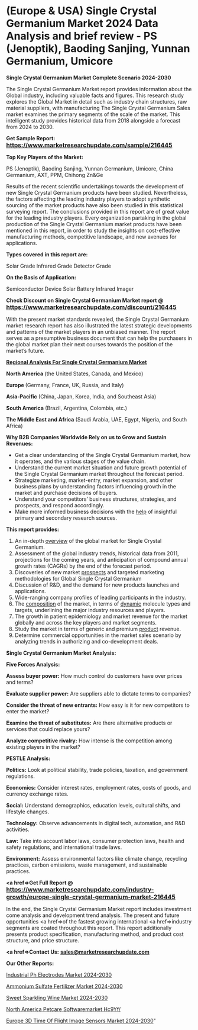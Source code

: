 # (Europe & USA) Single Crystal Germanium Market 2024 Data Analysis and brief review - PS (Jenoptik), Baoding Sanjing, Yunnan Germanium, Umicore

<strong>Single Crystal Germanium Market Complete Scenario 2024-2030</strong>

The Single Crystal Germanium Market report provides information about the Global industry, including valuable facts and figures. This research study explores the Global Market in detail such as industry chain structures, raw material suppliers, with manufacturing The Single Crystal Germanium Sales market examines the primary segments of the scale of the market. This intelligent study provides historical data from 2018 alongside a forecast from 2024 to 2030.

<strong>Get Sample Report: <a href=https://www.marketresearchupdate.com/sample/216445><font size=3 color=#0000ff>https://www.marketresearchupdate.com/sample/216445</font></a></strong>

<strong>Top Key Players of the Market:</strong>

PS (Jenoptik), Baoding Sanjing, Yunnan Germanium, Umicore, China Germanium, AXT, PPM, Chihong Zn&Ge

Results of the recent scientific undertakings towards the development of new Single Crystal Germanium products have been studied. Nevertheless, the factors affecting the leading industry players to adopt synthetic sourcing of the market products have also been studied in this statistical surveying report. The conclusions provided in this report are of great value for the leading industry players. Every organization partaking in the global production of the Single Crystal Germanium market products have been mentioned in this report, in order to study the insights on cost-effective manufacturing methods, competitive landscape, and new avenues for applications.

<strong>Types covered in this report are: </strong>

Solar Grade
Infrared Grade
Detector Grade

<strong>On the Basis of Application:</strong>

Semiconductor Device
Solar Battery
Infrared Imager

<strong>Check Discount on Single Crystal Germanium Market report @ <a href=https://www.marketresearchupdate.com/discount/216445><font size=3 color=#0000ff>https://www.marketresearchupdate.com/discount/216445</font></a></strong>

With the present market standards revealed, the Single Crystal Germanium market research report has also illustrated the latest strategic developments and patterns of the market players in an unbiased manner. The report serves as a presumptive business document that can help the purchasers in the global market plan their next courses towards the position of the market’s future.

<strong><u><b>Regional Analysis For Single Crystal Germanium Market</b></u></strong>

<strong><b>North America</b></strong> (the United States, Canada, and Mexico)

<strong><b>Europe </b></strong>(Germany, France, UK, Russia, and Italy)

<strong><b>Asia-Pacific</b></strong> (China, Japan, Korea, India, and Southeast Asia)

<strong><b>South America</b></strong> (Brazil, Argentina, Colombia, etc.)

<strong><b>The Middle East and Africa</b></strong> (Saudi Arabia, UAE, Egypt, Nigeria, and South Africa)

<strong>Why B2B Companies Worldwide Rely on us to Grow and Sustain Revenues:</strong>
<ul>
  <li>Get a clear understanding of the Single Crystal Germanium market, how it operates, and the various stages of the value chain.</li>
  <li>Understand the current market situation and future growth potential of the Single Crystal Germanium market throughout the forecast period.</li>
  <li>Strategize marketing, market-entry, market expansion, and other business plans by understanding factors influencing growth in the market and purchase decisions of buyers.</li>
  <li>Understand your competitors’ business structures, strategies, and prospects, and respond accordingly.</li>
  <li>Make more informed business decisions with the <a href=ASDF991299>help</a> of insightful primary and secondary research sources.</li>
</ul>
<strong>This report provides:</strong>
<ol>
  <li>An in-depth <a href=>overview</a> of the global market for Single Crystal Germanium.</li>
  <li>Assessment of the global industry trends, historical data from 2011, projections for the coming years, and anticipation of compound annual growth rates (CAGRs) by the end of the forecast period.</li>
  <li>Discoveries of new market <a href=>prospects</a> and targeted marketing methodologies for Global Single Crystal Germanium</li>
  <li>Discussion of R&amp;D, and the demand for new products launches and applications.</li>
  <li>Wide-ranging company profiles of leading participants in the industry.</li>
  <li>The <a href=ASDF881288>composition</a> of the market, in terms of <a href=>dynamic</a> molecule types and targets, underlining the major industry resources and players.</li>
  <li>The growth in patient epidemiology and market revenue for the market globally and across the key players and market segments.</li>
  <li>Study the market in terms of generic and premium <a href=>product</a> revenue.</li>
  <li>Determine commercial opportunities in the market sales scenario by analyzing trends in authorizing and co-development deals.</li>
</ol>

<strong>Single Crystal Germanium Market Analysis:</strong>

<strong>Five Forces Analysis:</strong>

<strong>Assess buyer power:</strong> How much control do customers have over prices and terms?

<strong>Evaluate supplier power:</strong> Are suppliers able to dictate terms to companies?

<strong>Consider the threat of new entrants:</strong> How easy is it for new competitors to enter the market?

<strong>Examine the threat of substitutes:</strong> Are there alternative products or services that could replace yours?

<strong>Analyze competitive rivalry:</strong> How intense is the competition among existing players in the market?

<strong>PESTLE Analysis:</strong>

<strong>Politics:</strong> Look at political stability, trade policies, taxation, and government regulations.

<strong>Economics:</strong> Consider interest rates, employment rates, costs of goods, and currency exchange rates.

<strong>Social:</strong> Understand demographics, education levels, cultural shifts, and lifestyle changes.

<strong>Technology:</strong> Observe advancements in digital tech, automation, and R&D activities.

<strong>Law:</strong> Take into account labor laws, consumer protection laws, health and safety regulations, and international trade laws.

<strong>Environment:</strong> Assess environmental factors like climate change, recycling practices, carbon emissions, waste management, and sustainable practices.

<strong><a href=>Get Full Report</a> @ <a href=https://www.marketresearchupdate.com/industry-growth/europe-single-crystal-germanium-market-216445><font size=3 color=#0000ff>https://www.marketresearchupdate.com/industry-growth/europe-single-crystal-germanium-market-216445</font></a></strong>

In the end, the Single Crystal Germanium Market report includes investment come analysis and development trend analysis. The present and future opportunities <a href=>of</a> the fastest growing international <a href=>industry</a> segments are coated throughout this report. This report additionally presents product specification, manufacturing method, and product cost structure, and price structure.

<strong><a href=><strong>Contact Us:</strong></a></strong>
<strong>sales@marketresearchupdate.com</strong>

<strong>Our Other Reports:</strong>

<a href=https://www.linkedin.com/pulse/industrial-ph-electrodes-market-size-growth>Industrial Ph Electrodes Market 2024-2030</a>

<a href=https://www.linkedin.com/pulse/ammonium-sulfate-fertilizer-market-size-trends>Ammonium Sulfate Fertilizer Market 2024-2030</a>

<a href=https://www.linkedin.com/pulse/sweet-sparkling-wine-market-2023-remarking-enormous-growth>Sweet Sparkling Wine Market 2024-2030</a>

<a href=https://www.linkedin.com/pulse/north-america-petcare-softwaremarket-hc9yf/>North America Petcare Softwaremarket Hc9Yf/</a>

<a href=https://medium.com/@raj9ghosh9/europe-3d-time-of-flight-image-sensors-market-research-report-2023-data-analysis-and-brief-d7a7f6f57226>Europe 3D Time Of Flight Image Sensors Market 2024-2030</a>"
